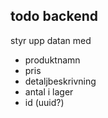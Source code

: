 ## todo backend

styr upp datan med
- produktnamn
- pris
- detaljbeskrivning
- antal i lager
- id (uuid?)